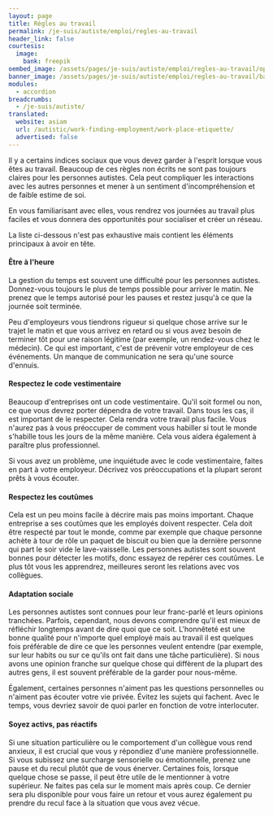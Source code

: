```yaml
---
layout: page
title: Règles au travail
permalink: /je-suis/autiste/emploi/regles-au-travail
header_link: false
courtesis:
  image:
    bank: freepik
oembed_image: /assets/pages/je-suis/autiste/emploi/regles-au-travail/opengraph.jpg
banner_image: /assets/pages/je-suis/autiste/emploi/regles-au-travail/banner.jpg
modules:
  - accordion
breadcrumbs:
  - /je-suis/autiste/
translated:
  website: asiam
  url: /autistic/work-finding-employment/work-place-etiquette/
  advertised: false
---
```


Il y a certains indices sociaux que vous devez garder à l'esprit lorsque vous êtes au travail.
Beaucoup de ces règles non écrits ne sont pas toujours claires pour les personnes autistes.
Cela peut compliquer les interactions avec les autres personnes et mener à un sentiment d'incompréhension et de faible estime de soi.

En vous familiarisant avec elles, vous rendrez vos journées au travail plus faciles et vous donnera des opportunités pour socialiser et créer un réseau.

La liste ci-dessous n'est pas exhaustive mais contient les éléments principaux à avoir en tête.

<amp-accordion animate expand-single-section disable-session-states>
 <section expanded>
  <h4><span></span>Être à l'heure</h4>
  <div>
<p>La gestion du temps est souvent une difficulté pour les personnes autistes. Donnez-vous toujours le plus de temps possible pour arriver le matin. Ne prenez que le temps autorisé pour les pauses et restez jusqu'à ce que la journée
soit terminée.</p>
<p>Peu d'employeurs vous tiendrons rigueur si quelque chose arrive sur le trajet le matin et que vous arrivez en retard ou 
si vous avez besoin de terminer tôt pour une raison légitime (par exemple, un rendez-vous chez le médecin).
Ce qui est important, c'est de prévenir votre employeur de ces événements.
Un manque de communication ne sera qu'une source d'ennuis.</p>
  </div>
 </section>
 <section>
  <h4><span></span>Respectez le code vestimentaire</h4>
  <div>
<p>Beaucoup d'entreprises ont un code vestimentaire. Qu'il soit formel ou non, ce que vous devrez porter dépendra de votre travail.
Dans tous les cas, il est important de le respecter. Cela rendra votre travail plus facile. Vous n'aurez pas à vous préoccuper de comment vous habiller si tout le monde s'habille tous les jours de la même manière.
Cela vous aidera également à paraître plus professionnel.</p>

<p>Si vous avez un problème, une inquiétude avec le code vestimentaire, faites en part à votre employeur. Décrivez vos préoccupations et la plupart seront prêts à vous écouter.</p>
  </div>
 </section>
 <section>
  <h4><span></span>Respectez les coutûmes</h4>
  <div>
<p>Cela est un peu moins facile à décrire mais pas moins important. Chaque entreprise a ses coutûmes que les employés doivent respecter.  Cela doit être respecté par tout le monde, comme par exemple que chaque personne achète à tour de rôle un paquet de biscuit
ou bien que la dernière personne qui part le soir vide le lave-vaisselle. Les personnes autistes sont souvent bonnes pour détecter les motifs, donc essayez de repérer ces coutûmes. Le plus tôt vous les apprendrez, meilleures seront
les relations avec vos collègues.</p>
  </div>
 </section>
 <section>
  <h4><span></span>Adaptation sociale</h4>
  <div>
<p>Les personnes autistes sont connues pour leur franc-parlé et leurs opinions tranchées. Parfois, cependant, nous devons comprendre qu'il est mieux de réfléchir longtemps avant de dire quoi que ce soit.
L'honnêteté est une bonne qualité pour n'importe quel employé mais au travail il est quelques fois préférable de dire ce que les personnes veulent entendre (par exemple, sur leur habits ou sur ce qu'ils ont fait dans une tâche particulière).
Si nous avons une opinion franche sur quelque chose qui diffèrent de la plupart des autres gens, il est souvent préférable de la garder pour nous-même.</p>

<p>Également, certaines personnes n'aiment pas les questions personnelles ou n'aiment pas écouter votre vie privée. Évitez les sujets qui 
fachent. Avec le temps, vous devriez savoir de quoi parler en fonction de votre interlocuter.</p>
  </div>
 </section>
 <section>
  <h4><span></span>Soyez activs, pas réactifs</h4>
  <div>
<p>Si une situation particulière ou le comportement d'un collègue vous rend anxieux, il est crucial que vous y répondiez d'une manière professionnelle.
Si vous subissez une surcharge sensorielle ou émotionnelle, prenez une pause et du recul plutôt que de vous énerver. Certaines fois, lorsque quelque chose se passe, il peut être utile de le mentionner à votre supérieur.
Ne faites pas cela sur le moment mais après coup. Ce dernier sera plu disponible pour vous faire un retour et vous aurez également pu prendre du recul face à la situation que vous avez vécue.</p>
  </div>
 </section>
</amp-accordion>


